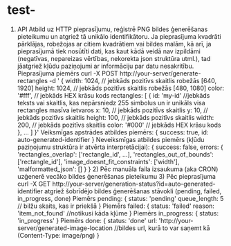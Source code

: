 # test-
1) API Atbild uz HTTP pieprasījumu, reģistrē PNG bildes ģenerēšanas pieteikumu un atgriež tā unikālo identifikātoru. Ja pieprasījuma kvadrāti pārklājas, robežojas ar citiem kvadrātiem vai bildes malām, kā arī, ja pieprasījumā tiek nosūtīti dati, kas kaut kādā veidā nav izpildāmi (negatīvas, nepareizas vērtības, nekorekta json struktūra utml.), tad jāatgriež kļūdu paziņojumi ar informāciju par datu nesakritību. Pieprasījuma piemērs  curl -X POST http://your-server/generate-rectangles -d ' {     width: 1024, // jebkāds pozitīvs skaitlis robežās [640, 1920]     height: 1024, // jebkāds pozitīvs skaitlis robežās [480, 1080]     color: '#fff', // jebkāds HEX krāsu kods     rectangles: [         {              id: 'my-id' //jebkāds teksts vai skaitlis, kas nepārsniedz 255 simbolus un ir unikāls visa rectangles masīva ietvaros             x: 10, // jebkāds pozitīvs skaitlis             y: 10, // jebkāds pozitīvs skaitlis             height: 100, // jebkāds pozitīvs skaitlis             width: 200, // jebkāds pozitīvs skaitlis             color: '#000' // jebkāds HEX krāsu kods         },         ...     ] }'  Veiksmīgas apstrādes atbildes piemērs: {     success: true,     id: auto-generated-identifier } Neveiksmīgas atbildes piemērs (kļūdu paziņojumu struktūra ir atvērta interpretācijai): {     success: false,     errors: {         'rectangles_overlap': ['rectangle_id', ...],         'rectangles_out_of_bounds': ['rectangle_id'],         'image_doesnt_fit_constraints': ['width'],         'malformatted_json': []     } }  2) Pēc manuāla faila izsaukuma (aka CRON) uzģenerē vecāko bildes ģenerēšanas pieteikumu 3) Pēc pieprasījuma curl -X GET http://your-server/generation-status?id=auto-generated-identifier atgriež šobrīdējo bildes ģenerēšanas stāvokli (pending, failed, in_progress, done) Piemērs pending:  {     status: 'pending'     queue_length: 5 // bilžu skaits, kas ir priekšā } Piemērs failed:   {     status: 'failed'     reason: 'item_not_found' //notikusi kāda kļūme } Piemērs in_progress:   {     status: 'in_progress' } Piemērs done:   {     status: 'done'     url: 'http://your-server/generated-image-location //bildes url, kurā to var saņemt kā (Content-Type: image/png) }
